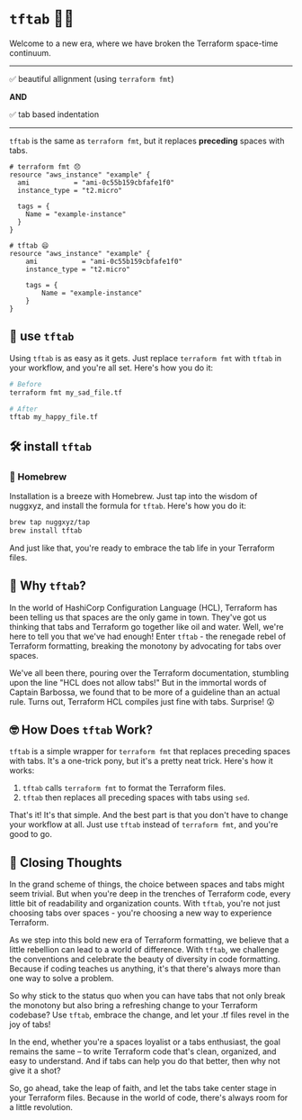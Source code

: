# `tftab` 🚀✨

Welcome to a new era, where we have broken the Terraform space-time continuum.

---

✅ beautiful allignment (using `terraform fmt`)

**AND**

✅ tab based indentation

---

`tftab` is the same as `terraform fmt`, but it replaces **preceding** spaces with tabs.


```hcl
# terraform fmt 😞
resource "aws_instance" "example" {
  ami           = "ami-0c55b159cbfafe1f0"
  instance_type = "t2.micro"

  tags = {
    Name = "example-instance"
  }
}

# tftab 😄
resource "aws_instance" "example" {
	ami           = "ami-0c55b159cbfafe1f0"
	instance_type = "t2.micro"

	tags = {
		Name = "example-instance"
	}
}
```

## 🏓 use `tftab`

Using `tftab` is as easy as it gets. Just replace `terraform fmt` with `tftab` in your workflow, and you're all set. Here's how you do it:

```bash
# Before
terraform fmt my_sad_file.tf

# After
tftab my_happy_file.tf
```

## 🛠️ install `tftab`

### 🍺 Homebrew

Installation is a breeze with Homebrew. Just tap into the wisdom of nuggxyz, and install the formula for `tftab`. Here's how you do it:

```bash
brew tap nuggxyz/tap
brew install tftab
```

And just like that, you're ready to embrace the tab life in your Terraform files.

## 🤯 Why `tftab`?

In the world of HashiCorp Configuration Language (HCL), Terraform has been telling us that spaces are the only game in town. They've got us thinking that tabs and Terraform go together like oil and water. Well, we're here to tell you that we've had enough! Enter `tftab` - the renegade rebel of Terraform formatting, breaking the monotony by advocating for tabs over spaces.

We've all been there, pouring over the Terraform documentation, stumbling upon the line "HCL does not allow tabs!" But in the immortal words of Captain Barbossa, we found that to be more of a guideline than an actual rule. Turns out, Terraform HCL compiles just fine with tabs. Surprise! 😲

<!-- ## 🤔 What is `tftab`?

Simply put, `tftab` is an audacious wrapper for `terraform fmt` that rebels against the status quo by using tabs instead of spaces. The real magic happens when we leverage the power of `terraform fmt`. **We get the same alignment-based formatting that we know and love, but with the readability that only tabs can provide.**

## 🚀 Why Use `tftab`?

Imagine reading a book where all the words are crammed together without spaces. Sounds pretty hard to read, right? That's how we feel when we see Terraform code indented with two spaces. It's just not enough. `tftab` gives your code the breathing room it deserves, making it easier on the eyes and much more manageable.

And of course, there's the principle of the matter. Why should spaces hog all the limelight while tabs sit in the shadow? It's time for tabs to shine! -->


## 🤓 How Does `tftab` Work?

`tftab` is a simple wrapper for `terraform fmt` that replaces preceding spaces with tabs. It's a one-trick pony, but it's a pretty neat trick. Here's how it works:

1. `tftab` calls `terraform fmt` to format the Terraform files.
2. `tftab` then replaces all preceding spaces with tabs using `sed`.

That's it! It's that simple. And the best part is that you don't have to change your workflow at all. Just use `tftab` instead of `terraform fmt`, and you're good to go.


## 🎉 Closing Thoughts

In the grand scheme of things, the choice between spaces and tabs might seem trivial. But when you're deep in the trenches of Terraform code, every little bit of readability and organization counts. With `tftab`, you're not just choosing tabs over spaces - you're choosing a new way to experience Terraform.

As we step into this bold new era of Terraform formatting, we believe that a little rebellion can lead to a world of difference. With `tftab`, we challenge the conventions and celebrate the beauty of diversity in code formatting. Because if coding teaches us anything, it's that there's always more than one way to solve a problem.

So why stick to the status quo when you can have tabs that not only break the monotony but also bring a refreshing change to your Terraform codebase? Use `tftab`, embrace the change, and let your .tf files revel in the joy of tabs!

In the end, whether you're a spaces loyalist or a tabs enthusiast, the goal remains the same – to write Terraform code that's clean, organized, and easy to understand. And if tabs can help you do that better, then why not give it a shot?

So, go ahead, take the leap of faith, and let the tabs take center stage in your Terraform files. Because in the world of code, there's always room for a little revolution.
